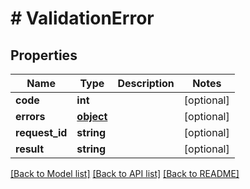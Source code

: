 # # ValidationError

## Properties

Name | Type | Description | Notes
------------ | ------------- | ------------- | -------------
**code** | **int** |  | [optional] 
**errors** | [**object**](.md) |  | [optional] 
**request_id** | **string** |  | [optional] 
**result** | **string** |  | [optional] 

[[Back to Model list]](../../README.md#documentation-for-models) [[Back to API list]](../../README.md#documentation-for-api-endpoints) [[Back to README]](../../README.md)


